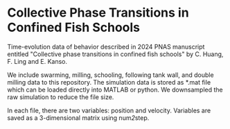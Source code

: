 # Collective Phase Transitions in Confined Fish Schools
Time-evolution data of behavior described in 2024 PNAS manuscript entitled "Collective phase transitions in confined fish schools" by C. Huang, F. Ling and E. Kanso.

We include swarming, milling, schooling, following tank wall, and double milling data to this repository. The simulation data is stored as *.mat file which can be loaded directly into MATLAB or python. We downsampled the raw simulation to reduce the file size. 

In each file, there are two variables: position and velocity. Variables are saved as a 3-dimensional matrix using num*2*step. 
